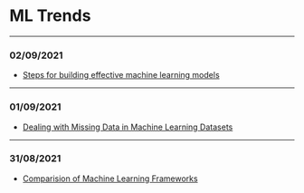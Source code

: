 # ML Trends
---

### 02/09/2021
- [Steps for building effective machine learning models](effective_models.md)

---

### 01/09/2021
- [Dealing with Missing Data in Machine Learning Datasets](missing_data.md)

---

### 31/08/2021
- [Comparision of Machine Learning Frameworks](ml_frameworks.md)
